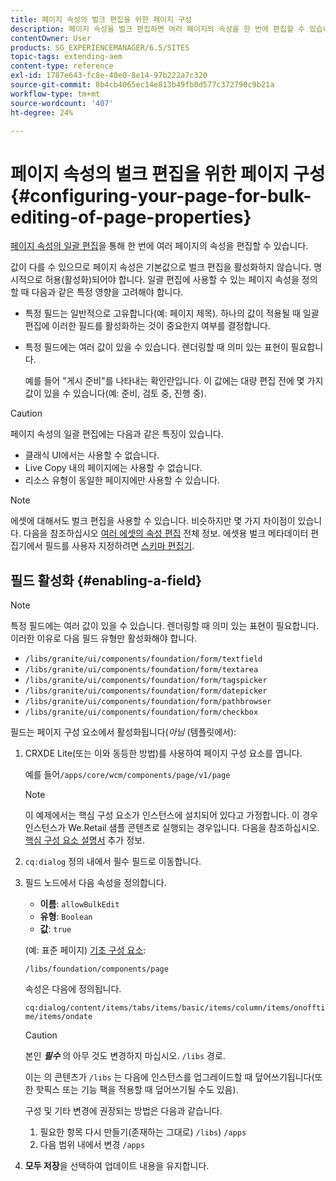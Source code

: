 ```yaml
---
title: 페이지 속성의 벌크 편집을 위한 페이지 구성
description: 페이지 속성을 벌크 편집하면 여러 페이지의 속성을 한 번에 편집할 수 있습니다
contentOwner: User
products: SG_EXPERIENCEMANAGER/6.5/SITES
topic-tags: extending-aem
content-type: reference
exl-id: 1787e643-fc8e-40e0-8e14-97b222a7c320
source-git-commit: 8b4cb4065ec14e813b49fb0d577c372790c9b21a
workflow-type: tm+mt
source-wordcount: '407'
ht-degree: 24%

---
```


# 페이지 속성의 벌크 편집을 위한 페이지 구성 {#configuring-your-page-for-bulk-editing-of-page-properties}

[페이지 속성의 일괄 편집](/help/sites-authoring/editing-page-properties.md#from-the-sites-console-multiple-pages)을 통해 한 번에 여러 페이지의 속성을 편집할 수 있습니다.

값이 다를 수 있으므로 페이지 속성은 기본값으로 벌크 편집을 활성화하지 않습니다. 명시적으로 허용(활성화)되어야 합니다. 일괄 편집에 사용할 수 있는 페이지 속성을 정의할 때 다음과 같은 특정 영향을 고려해야 합니다.

* 특정 필드는 일반적으로 고유합니다(예: 페이지 제목). 하나의 값이 적용될 때 일괄 편집에 이러한 필드를 활성화하는 것이 중요한지 여부를 결정합니다.
* 특정 필드에는 여러 값이 있을 수 있습니다. 렌더링할 때 의미 있는 표현이 필요합니다.

  예를 들어 &quot;게시 준비&quot;를 나타내는 확인란입니다. 이 값에는 대량 편집 전에 몇 가지 값이 있을 수 있습니다(예: 준비, 검토 중, 진행 중).

>[!CAUTION]
>
>페이지 속성의 일괄 편집에는 다음과 같은 특징이 있습니다.
>
>* 클래식 UI에서는 사용할 수 없습니다.
>* Live Copy 내의 페이지에는 사용할 수 없습니다.
>* 리소스 유형이 동일한 페이지에만 사용할 수 있습니다.
>

>[!NOTE]
>
>에셋에 대해서도 벌크 편집을 사용할 수 있습니다. 비슷하지만 몇 가지 차이점이 있습니다. 다음을 참조하십시오 [여러 에셋의 속성 편집](/help/assets/metadata.md) 전체 정보. 에셋용 벌크 메타데이터 편집기에서 필드를 사용자 지정하려면 [스키마 편집기](/help/assets/metadata-schemas.md).

## 필드 활성화 {#enabling-a-field}

>[!NOTE]
>
>특정 필드에는 여러 값이 있을 수 있습니다. 렌더링할 때 의미 있는 표현이 필요합니다. 이러한 이유로 다음 필드 유형만 활성화해야 합니다.
>
>* `/libs/granite/ui/components/foundation/form/textfield`
>* `/libs/granite/ui/components/foundation/form/textarea`
>* `/libs/granite/ui/components/foundation/form/tagspicker`
>* `/libs/granite/ui/components/foundation/form/datepicker`
>* `/libs/granite/ui/components/foundation/form/pathbrowser`
>* `/libs/granite/ui/components/foundation/form/checkbox`
>

필드는 페이지 구성 요소에서 활성화됩니다(*아님* (템플릿에서):

1. CRXDE Lite(또는 이와 동등한 방법)를 사용하여 페이지 구성 요소를 엽니다.

   예를 들어`/apps/core/wcm/components/page/v1/page`

   >[!NOTE]
   >
   >이 예제에서는 핵심 구성 요소가 인스턴스에 설치되어 있다고 가정합니다. 이 경우 인스턴스가 We.Retail 샘플 콘텐츠로 실행되는 경우입니다. 다음을 참조하십시오. [핵심 구성 요소 설명서](https://experienceleague.adobe.com/docs/experience-manager-core-components/using/introduction.html) 추가 정보.

1. `cq:dialog` 정의 내에서 필수 필드로 이동합니다.
1. 필드 노드에서 다음 속성을 정의합니다.

   * **이름**: `allowBulkEdit`
   * **유형**: `Boolean`
   * **값**: `true`

   (예: 표준 페이지) [기초 구성 요소](/help/sites-authoring/default-components-foundation.md):

   `/libs/foundation/components/page`

   속성은 다음에 정의됩니다.

   `cq:dialog/content/items/tabs/items/basic/items/column/items/onofftime/items/ondate`

   >[!CAUTION]
   >
   >본인 ***필수*** 의 아무 것도 변경하지 마십시오. `/libs` 경로.
   >
   >이는 의 콘텐츠가 `/libs` 는 다음에 인스턴스를 업그레이드할 때 덮어쓰기됩니다(또한 핫픽스 또는 기능 팩을 적용할 때 덮어쓰기될 수도 있음).
   >
   >구성 및 기타 변경에 권장되는 방법은 다음과 같습니다.
   >
   >    1. 필요한 항목 다시 만들기(존재하는 그대로) `/libs`) `/apps`
   >    1. 다음 범위 내에서 변경 `/apps`

1. **모두 저장**&#x200B;을 선택하여 업데이트 내용을 유지합니다.
